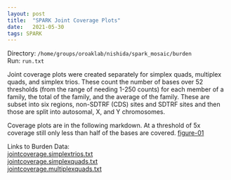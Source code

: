 ```yaml
---
layout: post
title:  "SPARK Joint Coverage Plots"
date:   2021-05-30
tags: SPARK
---
```


Directory: `/home/groups/oroaklab/nishida/spark_mosaic/burden`
<br>Run: `run.txt`

Joint coverage plots were created separately for simplex quads, multiplex quads, and simplex trios. These count the number of bases over 52 thresholds (from the range of needing 1-250 counts) for each member of a family, the total of the family, and the average of the family. These are subset into six regions, non-SDTRF (CDS) sites and SDTRF sites and then those are split into autosomal, X, and Y chromosomes.

Coverage plots are in the following markdown. At a threshold of 5x coverage still only less than half of the bases are covered. [figure-01]

Links to Burden Data:
<br>[jointcoverage.simplextrios.txt](https://www.dropbox.com/home/SPARK%20Mosaics/burden?preview=jointcoverage.simplextrios.txt)
<br>[jointcoverage.simplexquads.txt](https://www.dropbox.com/home/SPARK%20Mosaics/burden?preview=jointcoverage.simplexquads.txt)
<br>[jointcoverage.multiplexquads.txt](https://www.dropbox.com/home/SPARK%20Mosaics/burden?preview=jointcoverage.multiplexquads.txt)

[figure-01]: https://www.dropbox.com/home/SPARK%20Mosaics/markdowns?preview=burden_coverage_plots.html
